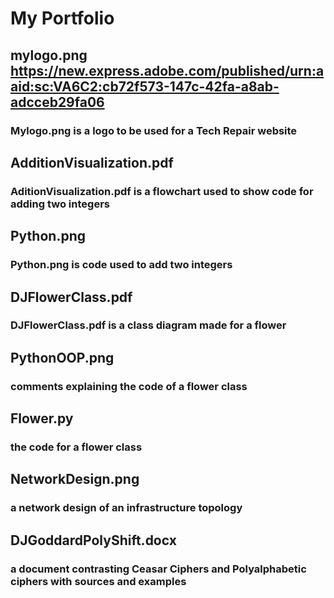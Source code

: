 # My Portfolio
## mylogo.png https://new.express.adobe.com/published/urn:aaid:sc:VA6C2:cb72f573-147c-42fa-a8ab-adcceb29fa06
### Mylogo.png is a logo to be used for a Tech Repair website
## AdditionVisualization.pdf
### AditionVisualization.pdf is a flowchart used to show code for adding two integers
## Python.png
### Python.png is code used to add two integers
## DJFlowerClass.pdf
### DJFlowerClass.pdf is a class diagram made for a flower
## PythonOOP.png
### comments explaining the code of a flower class
## Flower.py
### the code for a flower class
## NetworkDesign.png
### a network design of an infrastructure topology
## DJGoddardPolyShift.docx
### a document contrasting Ceasar Ciphers and Polyalphabetic ciphers with sources and examples
